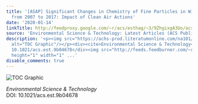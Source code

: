```yaml
---
title: '[ASAP] Significant Changes in Chemistry of Fine Particles in Wintertime Beijing
  from 2007 to 2017: Impact of Clean Air Actions'
date: '2020-01-14'
linkTitle: http://feedproxy.google.com/~r/acs/esthag/~3/9ZhgixgA3Uo/acs.est.9b04678
source: 'Environmental Science & Technology: Latest Articles (ACS Publications)'
description: '<p><img src="https://achs-prod.literatumonline.com/na101/home/literatum/publisher/achs/journals/content/esthag/0/esthag.ahead-of-print/acs.est.9b04678/20200114/images/medium/es9b04678_0004.gif"
  alt="TOC Graphic"/></p><div><cite>Environmental Science & Technology</cite></div><div>DOI:
  10.1021/acs.est.9b04678</div><img src="http://feeds.feedburner.com/~r/acs/esthag/~4/9ZhgixgA3Uo"
  height="1" width="1" ...'
disable_comments: true
---
```

<p><img src="https://achs-prod.literatumonline.com/na101/home/literatum/publisher/achs/journals/content/esthag/0/esthag.ahead-of-print/acs.est.9b04678/20200114/images/medium/es9b04678_0004.gif" alt="TOC Graphic"/></p><div><cite>Environmental Science & Technology</cite></div><div>DOI: 10.1021/acs.est.9b04678</div><img src="http://feeds.feedburner.com/~r/acs/esthag/~4/9ZhgixgA3Uo" height="1" width="1" ...